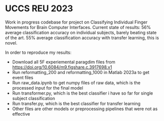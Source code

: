 ﻿# UCCS REU 2023

Work in progress codebase for project on Classifying Individual Finger Movements for Brain Computer Interfaces.
Current state of results:
56% average classification accuracy on individual subjects, barely beating state of the art.
55% average classification accuracy with transfer learning, this is novel.

In order to reproduce my results:
- Download all 5F experiemental paragdim files from https://doi.org/10.6084/m9.figshare.c.3917698.v1
- Run reformatting_200 and reformatting_1000 in Matlab 2023a to get event files
- Run raw_data.ipynb to get numpy files of raw data, which is the processed input for the final model
- Run transformer.py, which is the best classifier i have so far for single subject classification
- Run transfer.py, which is the best classifier for transfer learning
- Other files are other models or preprocessing pipelines that were not as effective
